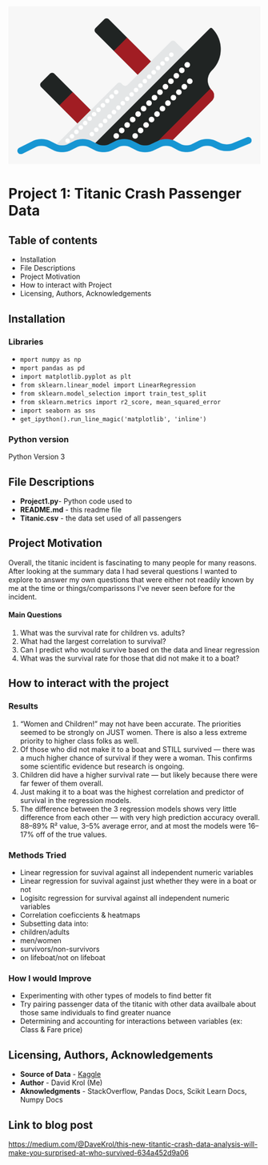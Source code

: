 [![Titanic](/titaniclogo.png "Titanic")](# "Titanic")
# Project 1: Titanic Crash Passenger Data
## Table of contents
- Installation
- File Descriptions
- Project Motivation
- How to interact with Project
- Licensing, Authors, Acknowledgements
## Installation
### Libraries
- `mport numpy as np`
- `mport pandas as pd`
- `import matplotlib.pyplot as plt`
- `from sklearn.linear_model import LinearRegression`
- `from sklearn.model_selection import train_test_split`
- `from sklearn.metrics import r2_score, mean_squared_error`
- `import seaborn as sns`
- `get_ipython().run_line_magic('matplotlib', 'inline')`
### Python version
Python Version 3
## File Descriptions
- **Project1.py**- Python code used to 
- **README.md** - this readme file
- **Titanic.csv** - the data set used of all passengers
## Project Motivation
Overall, the titanic incident is fascinating to many people for many reasons. After looking at the summary data I had several questions I wanted to explore to answer my own questions that were either not readily known by me at the time or things/comparissons I've never seen before for the incident.
#### Main Questions
1. What was the survival rate for children vs. adults?
2. What had the largest correlation to survival?
3. Can I predict who would survive based on the data and linear regression
4. What was the survival rate for those that did not make it to a boat?
## How to interact with the project
### Results
1. “Women and Children!” may not have been accurate. The priorities seemed to be strongly on JUST women. There is also a less extreme priority to higher class folks as well.
2. Of those who did not make it to a boat and STILL survived — there was a much higher chance of survival if they were a woman. This confirms some scientific evidence but research is ongoing.
3. Children did have a higher survival rate — but likely because there were far fewer of them overall.
4. Just making it to a boat was the highest correlation and predictor of survival in the regression models.
5. The difference between the 3 regression models shows very little difference from each other — with very high prediction accuracy overall. 88–89% R² value, 3–5% average error, and at most the models were 16–17% off of the true values.
### Methods Tried
- Linear regression for suvival against all independent numeric variables
- Linear regression for suvival against just whether they were in a boat or not
- Logisitc regression for survival against all independent numeric variables
- Correlation coeficcients & heatmaps
- Subsetting data into:
 - children/adults
 - men/women
 - survivors/non-survivors
 - on lifeboat/not on lifeboat
### How I would Improve
- Experimenting with other types of models to find better fit
- Try pairing passenger data of the titanic with other data availbale about those same individuals to find greater nuance
- Determining and accounting for interactions between variables (ex: Class & Fare price)
## Licensing, Authors, Acknowledgements
- **Source of Data** - [Kaggle](https://www.kaggle.com/c/titanic "Kaggle")
- **Author** - David Krol (Me)
- **Aknowledgments** - StackOverflow, Pandas Docs, Scikit Learn Docs, Numpy Docs
## Link to blog post
https://medium.com/@DaveKrol/this-new-titantic-crash-data-analysis-will-make-you-surprised-at-who-survived-634a452d9a06